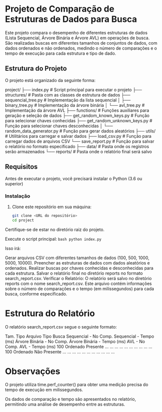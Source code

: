 # Projeto de Comparação de Estruturas de Dados para Busca

Este projeto compara o desempenho de diferentes estruturas de dados (Lista Sequencial, Árvore Binária e Árvore AVL) em operações de busca. São realizadas buscas em diferentes tamanhos de conjuntos de dados, com dados ordenados e não ordenados, medindo o número de comparações e o tempo de execução para cada estrutura e tipo de dado.

## Estrutura do Projeto

O projeto está organizado da seguinte forma:

project/ 
    ├── index.py # Script principal para executar o projeto 
    ├── structures/ # Pasta com as classes de estrutura de dados 
        ├── sequencial_tree.py # Implementação da lista sequencial │ 
        ├── binary_tree.py # Implementação da árvore binária │ 
        └── avl_tree.py # Implementação da árvore AVL 
    ├── functions/ # Funções auxiliares para geração e seleção de dados 
        ├── get_random_known_keys.py # Função para selecionar chaves conhecidas 
        ├── get_random_unknown_keys.py # Função para selecionar chaves desconhecidas │ └── random_data_generator.py # Função para gerar dados aleatórios 
    ├── utils/ # Utilitários para carregar e salvar dados 
        ├── load_csv.py # Função para carregar dados de arquivos CSV 
        └── save_report.py # Função para salvar o relatório no formato especificado
    ├── data/ # Pasta onde os registros serão armazenados 
    └── reports/ # Pasta onde o relatório final será salvo

## Requisitos

Antes de executar o projeto, você precisará instalar o Python (3.6 ou superior)

### Instalação

1. Clone este repositório em sua máquina:
    ```bash
    git clone <URL do repositório>
    cd project
    ```

Certifique-se de estar no diretório raiz do projeto.

Execute o script principal:
    ```bash
        python index.py
    ```
    
Isso irá:

Gerar arquivos CSV com diferentes tamanhos de dados (100, 500, 1000, 5000, 10000).
Preencher as estruturas de dados com dados aleatórios e ordenados.
Realizar buscas por chaves conhecidas e desconhecidas para cada estrutura.
Salvar o relatório final no diretório reports no formato search_report.csv.
Verificar o Relatório: O relatório será salvo no diretório reports com o nome search_report.csv. Este arquivo contém informações sobre o número de comparações e o tempo (em milissegundos) para cada busca, conforme especificado.

# Estrutura do Relatório
O relatório search_report.csv segue o seguinte formato:

Tam.	Tipo Arquivo	Tipo Busca	Sequencial - No Comp.	Sequencial - Tempo (ms)	Árvore Binária - No Comp.	Árvore Binária - Tempo (ms)	AVL - No Comp.	AVL - Tempo (ms)
100	Ordenado	Presente	...	...	...	...	...	... ...	...	...	...
100	Ordenado	Não Presente	...	...	...	...	...	... 	...	...	...	...	...

# Observações

O projeto utiliza time.perf_counter() para obter uma medição precisa do tempo de execução em milissegundos.

Os dados de comparação e tempo são apresentados no relatório, permitindo uma análise de desempenho entre as estruturas.
